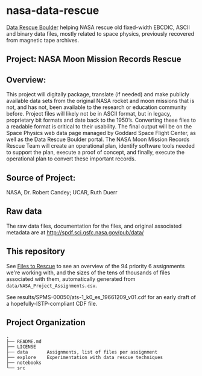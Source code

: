 nasa-data-rescue
==============================

[Data Rescue Boulder](https://www.facebook.com/dataRescueBoulder/)
helping NASA rescue old fixed-width EBCDIC, ASCII and binary data files,
mostly related to space physics, previously recovered from magnetic tape archives.

## Project:   NASA Moon Mission Records Rescue

## Overview:  
This project will digitally package, translate (if needed) and make publicly available data sets from the original NASA rocket and moon missions that is not, and has not, been available to the research or education community before.  Project files will likely not be in ASCII format, but in legacy, proprietary bit formats and date back to the 1950’s.  Converting these files to a readable format is critical to their usability.  The final output will be on the Space Physics web data page managed by Goddard Space Flight Center, as well as the Data Rescue Boulder portal.  The NASA Moon Mission Records Rescue Team will create an operational plan, identify software tools needed to support the plan, execute a proof of concept, and finally, execute the operational plan to convert these important records.

## Source of Project:  
NASA, Dr. Robert Candey; UCAR, Ruth Duerr

## Raw data
The raw data files, documentation for the files, and original associated metadata are at
http://spdf.sci.gsfc.nasa.gov/pub/data/

## This repository

See [Files to Rescue](notebooks/files_to_rescue.ipynb) to see an overview
of the 94 priority 6 assignments we're working with, and the sizes of the
tens of thousands of files associated with them,
automatically generated from `data/NASA_Project_Assignments.csv`.

See results/SPMS-00050/ats-1_k0_es_19661209_v01.cdf for
an early draft of a hopefully-ISTP-compliant CDF file.

## Project Organization

    .
    ├── README.md
    ├── LICENSE
    ├── data       Assignments, list of files per assignment
    ├── explore    Experimentation with data rescue techniques
    ├── notebooks
    └── src
